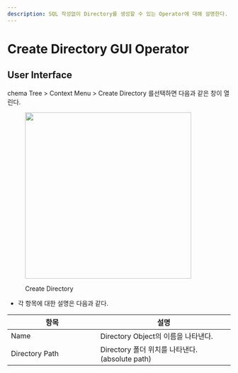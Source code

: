 ```yaml
---
description: SQL 작성없이 Directory를 생성할 수 있는 Operator에 대해 설명한다.
---
```


# Create Directory GUI Operator

## User Interface

chema Tree > Context Menu > Create Directory 를선택하면 다음과 같은 창이 열린다.

<figure><img src="../../../../../.gitbook/assets/image (134).png" alt="" width="375"><figcaption><p>Create Directory</p></figcaption></figure>

* 각 항목에 대한 설명은 다음과 같다.

<table><thead><tr><th width="186">항목</th><th>설명</th></tr></thead><tbody><tr><td>Name</td><td>Directory Object의 이름을 나타낸다.</td></tr><tr><td>Directory Path</td><td>Directory 폴더 위치를 나타낸다. (absolute path)</td></tr></tbody></table>
